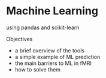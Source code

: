 # Machine Learning
using pandas and scikit-learn

Objectives
- a brief overview of the tools
- a simple example of ML prediction
- the main barriers to ML in fMRI
- how to solve them
